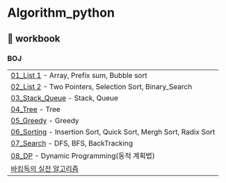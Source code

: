 # Algorithm_python

## 📝 workbook

### BOJ
||
|:--|
|[01_List 1](https://www.acmicpc.net/workbook/view/16336) - Array, Prefix sum, Bubble sort|
|[02_List 2](https://www.acmicpc.net/workbook/view/16338) - Two Pointers, Selection Sort, Binary_Search|
|[03_Stack_Queue](https://www.acmicpc.net/workbook/view/16337) - Stack, Queue|
|[04_Tree](https://www.acmicpc.net/workbook/view/16275) - Tree|
|[05_Greedy](https://www.acmicpc.net/workbook/view/16276) - Greedy|
|[06_Sorting](https://www.acmicpc.net/workbook/view/16273) - Insertion Sort, Quick Sort, Mergh Sort, Radix Sort|
|[07_Search](https://www.acmicpc.net/workbook/view/16274) - DFS, BFS, BackTracking|
|[08_DP](https://www.acmicpc.net/workbook/view/16713) - Dynamic Programming(동적 계획법)|
|[바킹독의 실전 알고리즘](https://github.com/encrypted-def/basic-algo-lecture/blob/master/workbook.md)|
